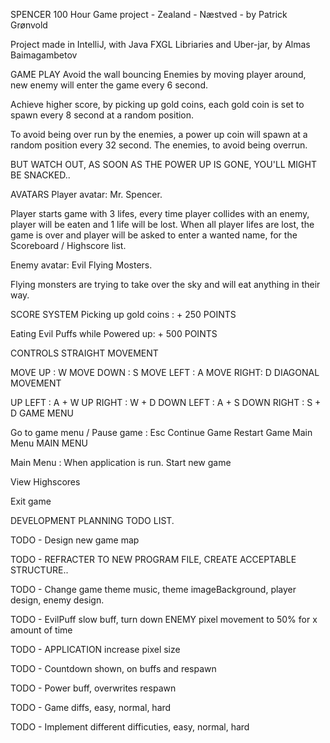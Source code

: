 SPENCER
100 Hour Game project - Zealand - Næstved - by Patrick Grønvold

Project made in IntelliJ, with Java FXGL Libriaries and Uber-jar, by Almas Baimagambetov

GAME PLAY
Avoid the wall bouncing Enemies by moving player around, new enemy will enter the game every 6 second.

Achieve higher score, by picking up gold coins, each gold coin is set to spawn every 8 second at a random position.

To avoid being over run by the enemies, a power up coin will spawn at a random position every 32 second. The enemies, to avoid being overrun.

BUT WATCH OUT, AS SOON AS THE POWER UP IS GONE, YOU'LL MIGHT BE SNACKED..

AVATARS
Player avatar: Mr. Spencer.

Player starts game with 3 lifes, every time player collides with an enemy, player will be eaten and 1 life will be lost. When all player lifes are lost, the game is over and player will be asked to enter a wanted name, for the Scoreboard / Highscore list.

Enemy avatar: Evil Flying Mosters.

Flying monsters are trying to take over the sky and will eat anything in their way.

SCORE SYSTEM
Picking up gold coins : + 250 POINTS

Eating Evil Puffs while Powered up: + 500 POINTS

CONTROLS
STRAIGHT MOVEMENT

MOVE UP : W
MOVE DOWN : S
MOVE LEFT : A
MOVE RIGHT: D
DIAGONAL MOVEMENT

UP LEFT : A + W
UP RIGHT : W + D
DOWN LEFT : A + S
DOWN RIGHT : S + D
GAME MENU

Go to game menu / Pause game : Esc
Continue Game
Restart Game
Main Menu
MAIN MENU

Main Menu : When application is run.
Start new game

View Highscores

Exit game

DEVELOPMENT PLANNING
TODO LIST.

TODO - Design new game map

TODO - REFRACTER TO NEW PROGRAM FILE, CREATE ACCEPTABLE STRUCTURE..

TODO - Change game theme music, theme imageBackground, player design, enemy design.

TODO - EvilPuff slow buff, turn down ENEMY pixel movement to 50% for x amount of time

TODO - APPLICATION increase pixel size

TODO - Countdown shown, on buffs and respawn

TODO - Power buff, overwrites respawn

TODO - Game diffs, easy, normal, hard

TODO - Implement different difficuties, easy, normal, hard

